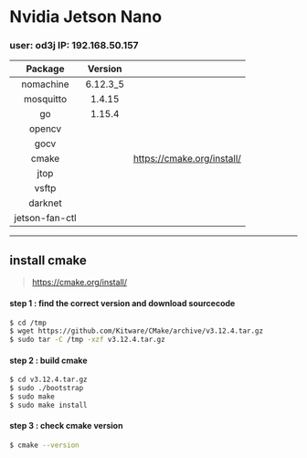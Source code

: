 Nvidia Jetson Nano
===
<h3>user: od3j  IP: 192.168.50.157</h3>

|Package       |Version |    |
|:------------:|:------:|:--:|
|nomachine     |6.12.3_5|		
|mosquitto     |1.4.15  |
|go            |1.15.4  |
|opencv        |		|
|gocv          |        |
|cmake         |		|https://cmake.org/install/|
|jtop          |		|
|vsftp         |		|
|darknet       |		|
|jetson-fan-ctl|		|


-----
install cmake 
-----
>https://cmake.org/install/
#### step 1 : find the correct version and download sourcecode

```bash
$ cd /tmp
$ wget https://github.com/Kitware/CMake/archive/v3.12.4.tar.gz
$ sudo tar -C /tmp -xzf v3.12.4.tar.gz
```

#### step 2 : build cmake

```bash
$ cd v3.12.4.tar.gz
$ sudo ./bootstrap
$ sudo make
$ sudo make install
```
#### step 3 : check cmake version

```bash
$ cmake --version 
```
